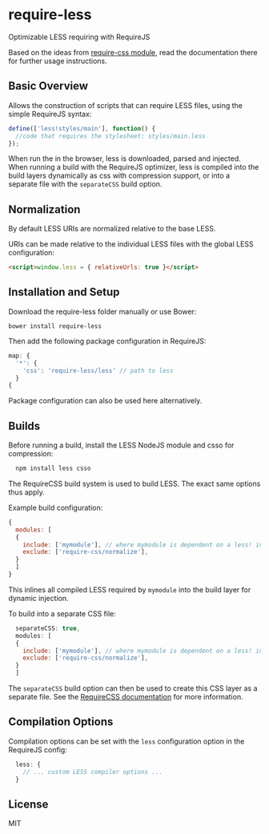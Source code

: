 require-less
===========

Optimizable LESS requiring with RequireJS

Based on the ideas from [require-css module](https://github.com/guybedford/require-css), read the documentation there for further usage instructions.

Basic Overview
--------------

Allows the construction of scripts that can require LESS files, using the simple RequireJS syntax:

```javascript
define(['less!styles/main'], function() {
  //code that requires the stylesheet: styles/main.less
});
```

When run the in the browser, less is downloaded, parsed and injected. When running a build with the RequireJS optimizer, less is compiled into the build layers dynamically as css with compression support, or into a separate file with the `separateCSS` build option.

Normalization
---

By default LESS URIs are normalized relative to the base LESS. 

URIs can be made relative to the individual LESS files with the global LESS configuration:

```html
<script>window.less = { relativeUrls: true }</script>
```

Installation and Setup
----------------------

Download the require-less folder manually or use Bower:

```
bower install require-less
```

Then add the following package configuration in RequireJS:

```javascript
map: {
  '*': {
    'css': 'require-less/less' // path to less
  }
{
```

Package configuration can also be used here alternatively.

Builds
------

Before running a build, install the LESS NodeJS module and csso for compression:

```javascript
  npm install less csso
```

The RequireCSS build system is used to build LESS. The exact same options thus apply.

Example build configuration:

```javascript
{
  modules: [
  {
    include: ['mymodule'], // where mymodule is dependent on a less! include
    exclude: ['require-css/normalize'],
  }
  ]
}
```

This inlines all compiled LESS required by `mymodule` into the build layer for dynamic injection.

To build into a separate CSS file:

```javascript
  separateCSS: true,
  modules: [
  {
    include: ['mymodule'], // where mymodule is dependent on a less! include
    exclude: ['require-css/normalize'],
  }
  ]
```

The `separateCSS` build option can then be used to create this CSS layer as a separate file. See the [RequireCSS documentation](https://github.com/) for more information.

Compilation Options
---

Compilation options can be set with the `less` configuration option in the RequireJS config:

```javascript
  less: {
    // ... custom LESS compiler options ...
  }
```

License
---

MIT

